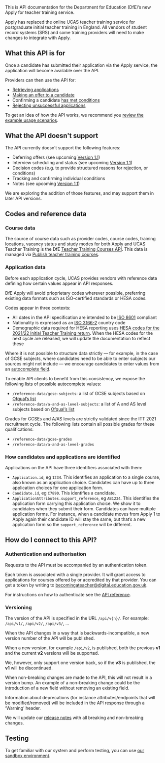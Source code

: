 This is API documentation for the Department for Education (DfE)’s new Apply for teacher training service.

Apply has replaced the online UCAS teacher training service for postgraduate initial teacher training in England. All vendors of student record systems (SRS) and some training providers will need to make changes to integrate with Apply.

## What this API is for

Once a candidate has submitted their application via the Apply service, the application will become available over the API.

Providers can then use the API for:

- [Retrieving applications](/api-docs/reference/#get-applications)
- [Making an offer to a candidate](/api-docs/reference/#post-applications-application_id-offer)
- Confirming a candidate [has met conditions](/api-docs/reference/#post-applications-application_id-confirm-conditions-met)
- [Rejecting unsuccessful applications](/api-docs/reference/#post-applications-application_id-reject)

To get an idea of how the API works, we recommend you [review the example usage scenarios](/api-docs/usage-scenarios).

## What the API doesn't support

The API currently doesn’t support the following features:

- Deferring offers (see upcoming [Version 1.1](/api-docs/future-reference))
- Interview scheduling and status (see upcoming [Version 1.1](/api-docs/future-reference))
- Decision codes (e.g. to provide structured reasons for rejection, or conditions)
- Tracking and confirming individual conditions
- Notes (see upcoming [Version 1.1](/api-docs/future-reference))

We are exploring the addition of those features, and may support them in later API versions.

## Codes and reference data

### Course data

The source of course data such as provider codes, course codes, training locations, vacancy status and study modes for both Apply and UCAS Teacher Training is the DfE [Teacher Training Courses API](https://api.publish-teacher-training-courses.service.gov.uk/api-reference.html#teacher-training-courses-api). This data is managed via [Publish teacher training courses](https://www.publish-teacher-training-courses.service.gov.uk/sign-in).

### Application data

Before each application cycle, UCAS provides vendors with reference data defining how certain values appear in API responses.

DfE Apply will avoid prioprietary codes wherever possible, preferring existing data formats such as ISO-certified standards or HESA codes.

Codes appear in three contexts:

- All dates in the API specification are intended to be [ISO 8601](https://www.iso.org/iso-8601-date-and-time-format.html) compliant
- Nationality is expressed as an [ISO 3166-2](https://www.iso.org/iso-3166-country-codes.html) country code
- Demographic data required for HESA reporting uses [HESA codes for the 2021/22 Initial Teacher Training return](https://www.hesa.ac.uk/collection/c21053). When the HESA codes for the next cycle are released, we will update the documentation to reflect these

Where it is not possible to structure data strictly — for example, in the case of GCSE subjects, where candidates need to be able to enter subjects our sources might not include — we encourage candidates to enter values from an [autocomplete field](https://designnotes.blog.gov.uk/2017/04/20/were-building-an-autocomplete/).

To enable API clients to benefit from this consistency, we expose the following lists of possible autocomplete values:

- `/reference-data/gcse-subjects`: a list of GCSE subjects based on [Ofqual’s list](https://register.ofqual.gov.uk/Download)
- `/reference-data/a-and-as-level-subjects`: a list of A and AS level subjects based on [Ofqual’s list](https://register.ofqual.gov.uk/Download)

Grades for GCSEs and A/AS levels are strictly validated since the ITT 2021 recruitment cycle. The following lists contain all possible grades for these qualifications:

- `/reference-data/gcse-grades`
- `/reference-data/a-and-as-level-grades`

### How candidates and applications are identified

Applications on the API have three identifiers associated with them:

- `Application.id`, eg `1234`. This identifies an application to a single course, also known as an application choice. Candidates can have up to three application choices for one application form.
- `Candidate.id`, eg `C7890`. This identifies a candidate.
- `ApplicationAttributes.support_reference`, eg `AB1234`. This identifies the application form carrying this application choice. We show it to candidates when they submit their form. Candidates can have multiple application forms. For instance, when a candidate moves from Apply 1 to Apply again their candidate ID will stay the same, but that’s a new application form so the `support_reference` will be different.

## How do I connect to this API?

### Authentication and authorisation

Requests to the API must be accompanied by an authentication token.

Each token is associated with a single provider. It will grant access to applications for courses offered by or accredited by that provider. You can get a token by writing to [becomingateacher@digital.education.gov.uk](mailto:becomingateacher@digital.education.gov.uk).

For instructions on how to authenticate see the [API reference](/api-docs/reference#authentication).

### Versioning

The version of the API is specified in the URL `/api/v{n}/`. For example: `/api/v1/`, `/api/v2/`, `/api/v3/`, ...

When the API changes in a way that is backwards-incompatible, a new version number of the API will be published.

When a new version, for example `/api/v2`, is published, both the previous **v1** and the current **v2** versions will be supported.

We, however, only support one version back, so if the **v3** is published, the **v1** will be discontinued.

When non-breaking changes are made to the API, this will not result in a version bump. An example of a non-breaking change could be the introduction of a new field without removing an existing field.

Information about deprecations (for instance attributes/endpoints that will be modified/removed) will be included in the API response through a ‘Warning’ header.

We will update our [release notes](/api-docs/release-notes) with all breaking and non-breaking changes.

## Testing

To get familiar with our system and perform testing, you can use [our sandbox environment](https://sandbox.apply-for-teacher-training.service.gov.uk).
